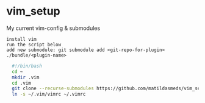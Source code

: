 # vim_setup
My  current vim-config &amp; submodules

    install vim
    run the script below
    add new submodule: git submodule add <git-repo-for-plugin> ./bundle/<plugin-name>

```bash
  #!/bin/bash
  cd ~
  mkdir .vim
  cd .vim
  git clone --recurse-submodules https://github.com/matildasmeds/vim_setup.git .
  ln -s ~/.vim/vimrc ~/.vimrc
```

